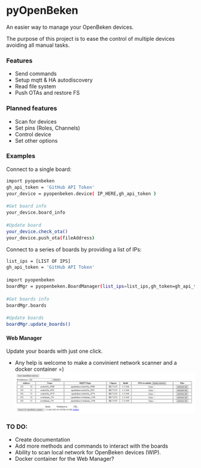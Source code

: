 # pyOpenBeken
An easier way to manage your OpenBeken devices.

The purpose of this project is to ease the control of multiple devices avoiding all manual tasks.

### Features
* Send commands
* Setup mqtt & HA autodiscovery
* Read file system
* Push OTAs and restore FS

### Planned features
* Scan for devices
* Set pins (Roles, Channels)
* Control device
* Set other options


### Examples

Connect to a single board:
```sh
import pyopenbeken
gh_api_token = 'GitHub API Token'
your_device = pyopenbeken.device( IP_HERE,gh_api_token )

#Get board info
your_device.board_info

#Update board
your_device.check_ota()
your_device.push_ota(fileAddress)
```

Connect to a series of boards by providing a list of IPs:
```sh
list_ips = [LIST OF IPS]
gh_api_token = 'GitHub API Token'

import pyopenbeken
boardMgr = pyopenbeken.BoardManager(list_ips=list_ips,gh_token=gh_api_token)

#Get boards info
boardMgr.boards

#Update boards
boardMgr.update_boards()
```

#### Web Manager
Update your boards with just one click.
* Any help is welcome to make a convinient network scanner and a docker container =)
![plot](docs/pyOpenBeken_WebScreenshot.png)

### TO DO:
* Create documentation
* Add more methods and commands to interact with the boards
* Ability to scan local network for OpenBeken devices (WIP).
* Docker container for the Web Manager?
